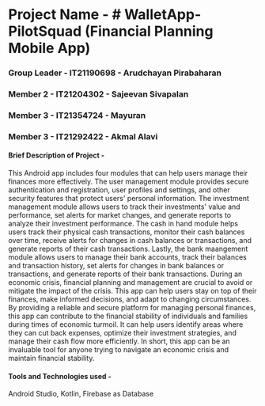 # Project Name - # WalletApp-PilotSquad (Financial Planning Mobile App)
### Group Leader - IT21190698 - Arudchayan Pirabaharan
### Member 2 - IT21204302 - Sajeevan Sivapalan
### Member 3 - IT21354724 - Mayuran 
### Member 3 - IT21292422 - Akmal Alavi

#### Brief Description of Project - 
This Android app includes four modules that can help users manage their finances more effectively. The user management module provides secure authentication and registration, user profiles and settings, and other security features that protect users' personal information. The investment management module allows users to track their investments' value and performance, set alerts for market changes, and generate reports to analyze their investment performance. The cash in hand module helps users track their physical cash transactions, monitor their cash balances over time, receive alerts for changes in cash balances or transactions, and generate reports of their cash transactions. Lastly, the bank maangement module allows users to manage their bank accounts, track their balances and transaction history, set alerts for changes in bank balances or transactions, and generate reports of their bank transactions.
During an economic crisis, financial planning and management are crucial to avoid or mitigate the impact of the crisis. This app can help users stay on top of their finances, make informed decisions, and adapt to changing circumstances. By providing a reliable and secure platform for managing personal finances, this app can contribute to the financial stability of individuals and families during times of economic turmoil. It can help users identify areas where they can cut back expenses, optimize their investment strategies, and manage their cash flow more efficiently. In short, this app can be an invaluable tool for anyone trying to navigate an economic crisis and maintain financial stability.

#### Tools and Technologies used - 
Android Studio, Kotlin, Firebase as Database


